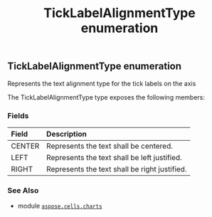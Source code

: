 ﻿---
title: TickLabelAlignmentType enumeration
second_title: Aspose.Cells for Python via .NET API References
description: 
type: docs
weight: 640
url: /aspose.cells.charts/ticklabelalignmenttype/
is_root: false
---

## TickLabelAlignmentType enumeration

Represents the text alignment type for the tick labels on the axis



The TickLabelAlignmentType type exposes the following members:

### Fields
| Field | Description |
| :- | :- |
| CENTER | Represents the text shall be centered. |
| LEFT | Represents the text shall be left justified. |
| RIGHT | Represents the text shall be right justified. |



### See Also
* module [`aspose.cells.charts`](..)
